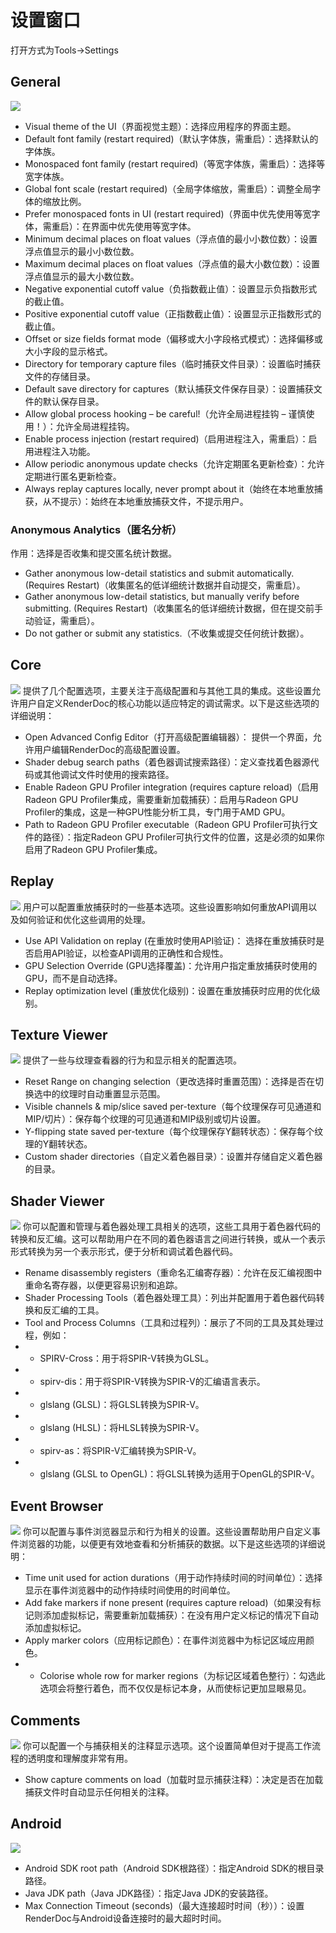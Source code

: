 # 设置窗口
打开方式为Tools->Settings
## General
![](./img/11.Settings_window_general.png)
* Visual theme of the UI（界面视觉主题）：选择应用程序的界面主题。
* Default font family (restart required)（默认字体族，需重启）：选择默认的字体族。
* Monospaced font family (restart required)（等宽字体族，需重启）：选择等宽字体族。
* Global font scale (restart required)（全局字体缩放，需重启）：调整全局字体的缩放比例。
* Prefer monospaced fonts in UI (restart required)（界面中优先使用等宽字体，需重启）：在界面中优先使用等宽字体。
* Minimum decimal places on float values（浮点值的最小小数位数）：设置浮点值显示的最小小数位数。
* Maximum decimal places on float values（浮点值的最大小数位数）：设置浮点值显示的最大小数位数。
* Negative exponential cutoff value（负指数截止值）：设置显示负指数形式的截止值。
* Positive exponential cutoff value（正指数截止值）：设置显示正指数形式的截止值。
* Offset or size fields format mode（偏移或大小字段格式模式）：选择偏移或大小字段的显示格式。
* Directory for temporary capture files（临时捕获文件目录）：设置临时捕获文件的存储目录。
* Default save directory for captures（默认捕获文件保存目录）：设置捕获文件的默认保存目录。
* Allow global process hooking – be careful!（允许全局进程挂钩 – 谨慎使用！）：允许全局进程挂钩。
* Enable process injection (restart required)（启用进程注入，需重启）：启用进程注入功能。
* Allow periodic anonymous update checks（允许定期匿名更新检查）：允许定期进行匿名更新检查。
* Always replay captures locally, never prompt about it（始终在本地重放捕获，从不提示）：始终在本地重放捕获文件，不提示用户。

### Anonymous Analytics（匿名分析）<br/>
作用：选择是否收集和提交匿名统计数据。
* Gather anonymous low-detail statistics and submit automatically. (Requires Restart)（收集匿名的低详细统计数据并自动提交，需重启）。
* Gather anonymous low-detail statistics, but manually verify before submitting. (Requires Restart)（收集匿名的低详细统计数据，但在提交前手动验证，需重启）。
* Do not gather or submit any statistics.（不收集或提交任何统计数据）。

## Core
![](./img/11.Settings_window_general.png)
提供了几个配置选项，主要关注于高级配置和与其他工具的集成。这些设置允许用户自定义RenderDoc的核心功能以适应特定的调试需求。以下是这些选项的详细说明：
* Open Advanced Config Editor（打开高级配置编辑器）： 提供一个界面，允许用户编辑RenderDoc的高级配置设置。
* Shader debug search paths（着色器调试搜索路径）：定义查找着色器源代码或其他调试文件时使用的搜索路径。
* Enable Radeon GPU Profiler integration (requires capture reload)（启用Radeon GPU Profiler集成，需要重新加载捕获）：启用与Radeon GPU Profiler的集成，这是一种GPU性能分析工具，专门用于AMD GPU。
* Path to Radeon GPU Profiler executable（Radeon GPU Profiler可执行文件的路径）：指定Radeon GPU Profiler可执行文件的位置，这是必须的如果你启用了Radeon GPU Profiler集成。

## Replay
![](./img/11.Settings_window_replay.png)
用户可以配置重放捕获时的一些基本选项。这些设置影响如何重放API调用以及如何验证和优化这些调用的处理。
* Use API Validation on replay (在重放时使用API验证)： 选择在重放捕获时是否启用API验证，以检查API调用的正确性和合规性。
* GPU Selection Override (GPU选择覆盖)：允许用户指定重放捕获时使用的GPU，而不是自动选择。
* Replay optimization level (重放优化级别)：设置在重放捕获时应用的优化级别。

## Texture Viewer
![](./img/11.Settings_window_texture_viewer.png)
提供了一些与纹理查看器的行为和显示相关的配置选项。
* Reset Range on changing selection（更改选择时重置范围）：选择是否在切换选中的纹理时自动重置显示范围。
* Visible channels & mip/slice saved per-texture（每个纹理保存可见通道和MIP/切片）：保存每个纹理的可见通道和MIP级别或切片设置。
* Y-flipping state saved per-texture（每个纹理保存Y翻转状态）：保存每个纹理的Y翻转状态。
* Custom shader directories（自定义着色器目录）：设置并存储自定义着色器的目录。

## Shader Viewer
![](./img/11.Settings_window_shader_viewer.png)
你可以配置和管理与着色器处理工具相关的选项，这些工具用于着色器代码的转换和反汇编。这可以帮助用户在不同的着色器语言之间进行转换，或从一个表示形式转换为另一个表示形式，便于分析和调试着色器代码。
* Rename disassembly registers（重命名汇编寄存器）：允许在反汇编视图中重命名寄存器，以便更容易识别和追踪。
* Shader Processing Tools（着色器处理工具）：列出并配置用于着色器代码转换和反汇编的工具。
* Tool and Process Columns（工具和过程列）：展示了不同的工具及其处理过程，例如：
* * SPIRV-Cross：用于将SPIR-V转换为GLSL。
* * spirv-dis：用于将SPIR-V转换为SPIR-V的汇编语言表示。
* * glslang (GLSL)：将GLSL转换为SPIR-V。
* * glslang (HLSL)：将HLSL转换为SPIR-V。
* * spirv-as：将SPIR-V汇编转换为SPIR-V。
* * glslang (GLSL to OpenGL)：将GLSL转换为适用于OpenGL的SPIR-V。

## Event Browser
![](./img/11.Settings_window_shader_viewer.png)
你可以配置与事件浏览器显示和行为相关的设置。这些设置帮助用户自定义事件浏览器的功能，以便更有效地查看和分析捕获的数据。以下是这些选项的详细说明：
* Time unit used for action durations（用于动作持续时间的时间单位）：选择显示在事件浏览器中的动作持续时间使用的时间单位。
* Add fake markers if none present (requires capture reload)（如果没有标记则添加虚拟标记，需要重新加载捕获）：在没有用户定义标记的情况下自动添加虚拟标记。
* Apply marker colors（应用标记颜色）：在事件浏览器中为标记区域应用颜色。
* * Colorise whole row for marker regions（为标记区域着色整行）：勾选此选项会将整行着色，而不仅仅是标记本身，从而使标记更加显眼易见。

## Comments
![](./img/11.Settings_window_capture_comments.png)
你可以配置一个与捕获相关的注释显示选项。这个设置简单但对于提高工作流程的透明度和理解度非常有用。
* Show capture comments on load（加载时显示捕获注释）：决定是否在加载捕获文件时自动显示任何相关的注释。

## Android
![](./img/11.Settings_window_android.png)
* Android SDK root path（Android SDK根路径）：指定Android SDK的根目录路径。
* Java JDK path（Java JDK路径）：指定Java JDK的安装路径。
* Max Connection Timeout (seconds)（最大连接超时时间（秒））：设置RenderDoc与Android设备连接时的最大超时时间。


